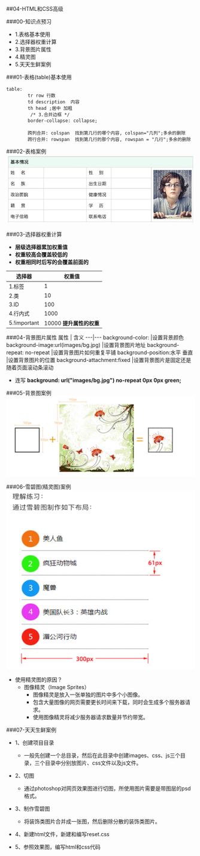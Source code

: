 ##04-HTML和CSS高级


###00-知识点预习
-	1.表格基本使用
- 	2.选择器权重计算
-  3.背景图片属性
-  4.精灵图
-  5.天天生鲜案例


###01-表格(table)基本使用
```
table:
        tr row 行数
        td description  内容
        th head ;居中 加粗
		 /* 3.合并边框 */
        border-collapse: collapse;
         
        跨列合并: colspan  找到第几行的哪个内容, colspan="几列";多余的删除
        跨行合并: rowspan  找到第几行的那个内容, rowspan = "几行";多余的删除
```

###02-表格案例
![表格案例](./04-day-images/007_表格布局.jpg)

###03-选择器权重计算
-	**层级选择器累加权重值**
- **权重较高会覆盖较低的**
- **权重相同时后写的会覆盖前面的**


选择器 |  权重值
---|---
1.标签    |    1
2.类      |   10
3.ID      |   100
4.行内式    | 1000
5.!important  |10000       **提升属性的权重**



###04-背景图片属性
属性 |  含义
---|---
background-color:  |设置背景颜色
background-image:url(images/bg.jpg) |设置背景图片地址
background-repeat: no-repeat |设置背景图片如何重复平铺
background-position:水平 垂直 |设置背景图片的位置
background-attachment:fixed |设置背景图片是固定还是随着页面滚动条滚动

-	连写 **background: url("images/bg.jpg") no-repeat 0px 0px green;**


###05-背景图案例
![背景图案例](./04-day-images/背景图案例.png)



###06-雪碧图(精灵图)案例
![背景图案例](./04-day-images/精灵图.png)

-	使用精灵图的原因？
	-	图像精灵（Image Sprites）
		-	图像精灵是放入一张单独的图片中多个小图像。
		-	包含大量图像的网页需要更长时间来下载，同时会生成多个服务器请求。
		-	使用图像精灵将减少服务器请求数量并节约带宽。

		



###07-天天生鲜案例
- 1、创建项目目录 
	-	一般先创建一个总目录，然后在此目录中创建images、css、js三个目录，三个目录中分别放图片、css文件以及js文件。

-	2、切图 
	-	通过photoshop对网页效果图进行切图，所使用图片需要是带图层的psd格式。

-	3、制作雪碧图 
	-	将装饰类图片合并成一张图，然后删除分散的装饰类图片。

-	4、新建html文件，新建和编写reset.css

-	5、参照效果图，编写html和css代码



